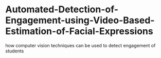 # Automated-Detection-of-Engagement-using-Video-Based-Estimation-of-Facial-Expressions
how computer vision techniques can be used to detect engagement of students
